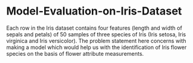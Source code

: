 # Model-Evaluation-on-Iris-Dataset
Each row in the Iris dataset contains four features (length and width of sepals and petals) of 50 samples of three species of Iris (Iris setosa, Iris virginica and Iris versicolor).  The problem statement here concerns with making a model which would help us with the identification of Iris flower species on the basis of flower attribute measurements.

